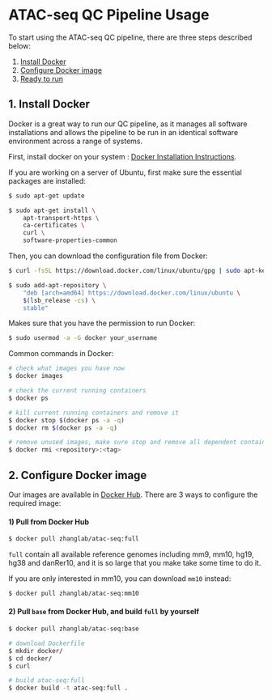 # ATAC-seq QC Pipeline Usage

To start using the ATAC-seq QC pipeline, there are three steps described below:
1. [Install Docker](#install-docker)
2. [Configure Docker image](#configure-docker-image)
3. [Ready to run](#ready-to-run)

## 1. Install Docker
Docker is a great way to run our QC pipeline, as it manages all software installations and allows the pipeline to be run in an identical software environment across a range of systems.

First, install docker on your system : [Docker Installation Instructions](https://docs.docker.com/engine/installation/).

If you are working on a server of Ubuntu, first make sure the essential packages are installed:
```bash
$ sudo apt-get update

$ sudo apt-get install \
    apt-transport-https \
    ca-certificates \
    curl \
    software-properties-common
```

Then, you can download the configuration file from Docker:
```bash
$ curl -fsSL https://download.docker.com/linux/ubuntu/gpg | sudo apt-key add -

$ sudo add-apt-repository \
    "deb [arch=amd64] https://download.docker.com/linux/ubuntu \
    $(lsb_release -cs) \
    stable"
```

Makes sure that you have the permission to run Docker:
```bash
$ sudo usermod -a -G docker your_username
```

Common commands in Docker:
```bash
# check what images you have now
$ docker images

# check the current running containers
$ docker ps

# kill current running containers and remove it
$ docker stop $(docker ps -a -q)
$ docker rm $(docker ps -a -q)

# remove unused images, make sure stop and remove all dependent containers
$ docker rmi <repository>:<tag>
```

## 2. Configure Docker image
Our images are available in [Docker Hub](https://hub.docker.com/r/zhanglab/atac-seq/). There are 3 ways to configure the required image:
#### 1) Pull from Docker Hub
```bash
$ docker pull zhanglab/atac-seq:full
```
`full` contain all available reference genomes including mm9, mm10, hg19, hg38 and danRer10, and it is so large that you make take some time to do it.

If you are only interested in mm10, you can download `mm10` instead:
```bash
$ docker pull zhanglab/atac-seq:mm10
```

#### 2) Pull `base` from Docker Hub, and build `full` by yourself
```bash
$ docker pull zhanglab/atac-seq:base

# download Dockerfile
$ mkdir docker/
$ cd docker/
$ curl

# build atac-seq:full
$ docker build -t atac-seq:full .
```







